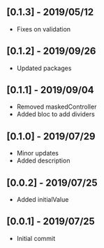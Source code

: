 ## [0.1.3] - 2019/05/12
 - Fixes on validation

## [0.1.2] - 2019/09/26
 - Updated packages

## [0.1.1] - 2019/09/04
 - Removed maskedController
 - Added bloc to add dividers

## [0.1.0] - 2019/07/29
 - Minor updates
 - Added description

## [0.0.2] - 2019/07/25
 - Added initialValue

## [0.0.1] - 2019/07/25
 - Initial commit